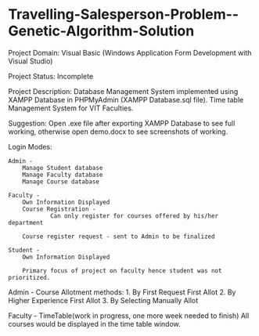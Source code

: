 # Travelling-Salesperson-Problem--Genetic-Algorithm-Solution


Project Domain:
	Visual Basic (Windows Application Form Development with Visual Studio)

Project Status:
	Incomplete

Project Description:
	Database Management System implemented using XAMPP Database in PHPMyAdmin (XAMPP Database.sql file).
	Time table Management System for VIT Faculties.

Suggestion:
	Open .exe file after exporting XAMPP Database to see full working, otherwise
	open demo.docx to see screenshots of working.

Login Modes:

	Admin - 
		Manage Student database
		Manage Faculty database
		Manage Course database
	
	Faculty - 
		Own Information Displayed
		Course Registration - 	
				Can only register for courses offered by his/her department

		Course register request - sent to Admin to be finalized
	
	Student - 
		Own Information Displayed
		
		Primary focus of project on faculty hence student was not prioritized.


Admin - 
	Course Allotment methods:
		1. By First Request First Allot
		2. By Higher Experience First Allot
		3. By Selecting Manually Allot

Faculty -
	TimeTable(work in progress, one more week needed to finish)
		All courses would be displayed in the time table window.
		